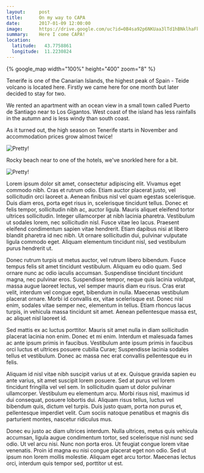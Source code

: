 ```yaml
---
layout:     post
title:      On my way to CAPA
date:       2017-01-09 12:00:00
image:      https://drive.google.com/uc?id=0B4sa92p6NKUaa3lTd1hBNklhaFk
summary:    Here I come CAPA!
location:
  latitude:   43.7758861
  longitude:  11.2230824
---
```


{% google_map width="100%" height="400" zoom="8" %}

Tenerife is one of the Canarian Islands, the highest peak of Spain - Teide volcano is located here. Firstly we came here for one month but later decided to stay for two.

We rented an apartment with an ocean view in a small town called Puerto de Santiago near to Los Gigantos. West coast of the island has less rainfalls in the autumn and is less windy than south coast.

As it turned out, the high season on Tenerife starts in November and accommodation prices grow almost twice!

![Pretty!](https://drive.google.com/uc?id=0B4sa92p6NKUaNGNhVGtkX3laRzQ)

Rocky beach near to one of the hotels, we've snorkled here for a bit.

![Pretty!](https://drive.google.com/uc?id=0B4sa92p6NKUaTVpYbmowXy1fbEU)

Lorem ipsum dolor sit amet, consectetur adipiscing elit. Vivamus eget commodo nibh. Cras et rutrum odio. Etiam auctor placerat justo, vel sollicitudin orci laoreet a. Aenean finibus nisl vel quam egestas scelerisque. Duis diam eros, porta eget risus in, scelerisque tincidunt tellus. Donec et felis tempor, sollicitudin nibh ac, auctor ligula. Mauris aliquet eleifend tortor ultrices sollicitudin. Integer ullamcorper at nibh lacinia pharetra. Vestibulum ut sodales lorem, nec sollicitudin nisl. Fusce vitae leo lacus. Praesent eleifend condimentum sapien vitae hendrerit. Etiam dapibus nisi at libero blandit pharetra id nec nibh. Ut ornare sollicitudin dui, pulvinar vulputate ligula commodo eget. Aliquam elementum tincidunt nisl, sed vestibulum purus hendrerit ut.

Donec rutrum turpis ut metus auctor, vel rutrum libero bibendum. Fusce tempus felis sit amet tincidunt vestibulum. Aliquam eu odio quam. Sed ornare nunc ac odio iaculis accumsan. Suspendisse tincidunt tincidunt magna, nec pulvinar eros. Suspendisse tempor, neque quis lacinia volutpat, massa augue laoreet lectus, vel semper mauris diam eu risus. Cras erat velit, interdum vel congue eget, bibendum in nulla. Maecenas vestibulum placerat ornare. Morbi id convallis ex, vitae scelerisque est. Donec nisl enim, sodales vitae semper nec, elementum in tellus. Etiam rhoncus lacus turpis, in vehicula massa tincidunt sit amet. Aenean pellentesque massa est, ac aliquet nisl laoreet id.

Sed mattis ex ac luctus porttitor. Mauris sit amet nulla in diam sollicitudin placerat lacinia non enim. Donec et mi enim. Interdum et malesuada fames ac ante ipsum primis in faucibus. Vestibulum ante ipsum primis in faucibus orci luctus et ultrices posuere cubilia Curae; Suspendisse lacinia sodales tellus et vestibulum. Donec ac massa nec erat convallis pellentesque eu in felis.

Aliquam id nisl vitae nibh suscipit varius ut at ex. Quisque gravida sapien eu ante varius, sit amet suscipit lorem posuere. Sed at purus vel lorem tincidunt fringilla vel vel sem. In sollicitudin quam ut dolor pulvinar ullamcorper. Vestibulum eu elementum arcu. Morbi risus nisl, maximus id dui consequat, posuere lobortis dui. Aliquam risus tellus, luctus vel bibendum quis, dictum vel turpis. Duis justo quam, porta non purus et, pellentesque imperdiet velit. Cum sociis natoque penatibus et magnis dis parturient montes, nascetur ridiculus mus.

Donec eu justo ac diam ultrices interdum. Nulla ultrices, metus quis vehicula accumsan, ligula augue condimentum tortor, sed scelerisque nisl nunc sed odio. Ut vel arcu nisi. Nunc non porta eros. Ut feugiat congue lorem vitae venenatis. Proin id magna eu nisi congue placerat eget non odio. Sed ut ipsum non lorem mollis molestie. Aliquam eget arcu tortor. Maecenas lectus orci, interdum quis tempor sed, porttitor ut est.